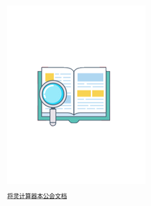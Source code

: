 <!-- _coverpage.md -->

<!--<img src="/图片/QQ图片20210920185937.jpg" style="width: 10%; height: 180px"> -->
<imo>

<div class="cover-main">
<img src="/图片/封面.png">
<p>
<a href="https://hu6.me/oth/sgs/pc.html" target="_blank" rel="noopener">将灵计算器</a><a href="https://daodaohua.ml/#/cctv/ab.md">本公会文档</a>
</p>
</div>










